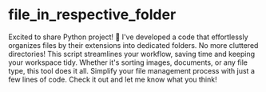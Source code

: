 # file_in_respective_folder
Excited to share Python project! 🐍 
I've developed a code that effortlessly organizes files by their extensions into dedicated folders. No more cluttered directories! 
This script streamlines your workflow, saving time and keeping your workspace tidy. 
Whether it's sorting images, documents, or any file type, this tool does it all. Simplify your file management process with just a few lines of code. 
Check it out and let me know what you think! 
